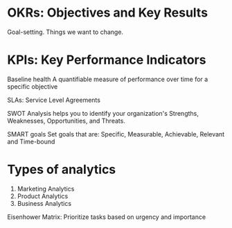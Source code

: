 # OKRs: Objectives and Key Results
Goal-setting. Things we want to change.

# KPIs: Key Performance Indicators
Baseline health
A quantifiable measure of performance over time for a specific objective

SLAs: Service Level Agreements

SWOT Analysis
helps you to identify your organization's Strengths, Weaknesses, Opportunities, and Threats.

SMART goals
Set goals that are: Specific, Measurable, Achievable, Relevant and Time-bound
# Types of analytics
1. Marketing Analytics
2. Product Analytics
3. Business Analytics

Eisenhower Matrix: Prioritize tasks based on urgency and importance

